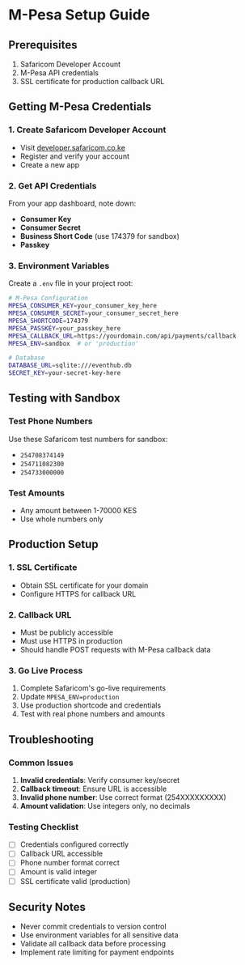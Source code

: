 # M-Pesa Setup Guide

## Prerequisites
1. Safaricom Developer Account
2. M-Pesa API credentials
3. SSL certificate for production callback URL

## Getting M-Pesa Credentials

### 1. Create Safaricom Developer Account
- Visit [developer.safaricom.co.ke](https://developer.safaricom.co.ke)
- Register and verify your account
- Create a new app

### 2. Get API Credentials
From your app dashboard, note down:
- **Consumer Key**
- **Consumer Secret** 
- **Business Short Code** (use 174379 for sandbox)
- **Passkey**

### 3. Environment Variables
Create a `.env` file in your project root:

```bash
# M-Pesa Configuration
MPESA_CONSUMER_KEY=your_consumer_key_here
MPESA_CONSUMER_SECRET=your_consumer_secret_here
MPESA_SHORTCODE=174379
MPESA_PASSKEY=your_passkey_here
MPESA_CALLBACK_URL=https://yourdomain.com/api/payments/callback
MPESA_ENV=sandbox  # or 'production'

# Database
DATABASE_URL=sqlite:///eventhub.db
SECRET_KEY=your-secret-key-here
```

## Testing with Sandbox

### Test Phone Numbers
Use these Safaricom test numbers for sandbox:
- `254708374149`
- `254711082300` 
- `254733000000`

### Test Amounts
- Any amount between 1-70000 KES
- Use whole numbers only

## Production Setup

### 1. SSL Certificate
- Obtain SSL certificate for your domain
- Configure HTTPS for callback URL

### 2. Callback URL
- Must be publicly accessible
- Must use HTTPS in production
- Should handle POST requests with M-Pesa callback data

### 3. Go Live Process
1. Complete Safaricom's go-live requirements
2. Update `MPESA_ENV=production`
3. Use production shortcode and credentials
4. Test with real phone numbers and amounts

## Troubleshooting

### Common Issues
1. **Invalid credentials**: Verify consumer key/secret
2. **Callback timeout**: Ensure URL is accessible
3. **Invalid phone number**: Use correct format (254XXXXXXXXX)
4. **Amount validation**: Use integers only, no decimals

### Testing Checklist
- [ ] Credentials configured correctly
- [ ] Callback URL accessible
- [ ] Phone number format correct
- [ ] Amount is valid integer
- [ ] SSL certificate valid (production)

## Security Notes
- Never commit credentials to version control
- Use environment variables for all sensitive data
- Validate all callback data before processing
- Implement rate limiting for payment endpoints